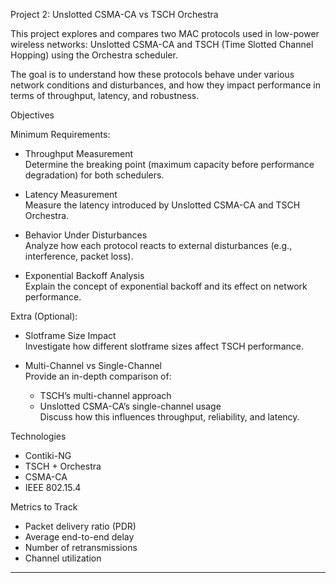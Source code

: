 Project 2: Unslotted CSMA-CA vs TSCH Orchestra

This project explores and compares two MAC protocols used in low-power wireless networks: Unslotted CSMA-CA and TSCH (Time Slotted Channel Hopping) using the Orchestra scheduler.

The goal is to understand how these protocols behave under various network conditions and disturbances, and how they impact performance in terms of throughput, latency, and robustness.

Objectives

Minimum Requirements:
- Throughput Measurement  
  Determine the breaking point (maximum capacity before performance degradation) for both schedulers.

- Latency Measurement  
  Measure the latency introduced by Unslotted CSMA-CA and TSCH Orchestra.

- Behavior Under Disturbances  
  Analyze how each protocol reacts to external disturbances (e.g., interference, packet loss).

- Exponential Backoff Analysis  
  Explain the concept of exponential backoff and its effect on network performance.

Extra (Optional):
- Slotframe Size Impact  
  Investigate how different slotframe sizes affect TSCH performance.

- Multi-Channel vs Single-Channel  
  Provide an in-depth comparison of:
  - TSCH’s multi-channel approach
  - Unslotted CSMA-CA’s single-channel usage  
  Discuss how this influences throughput, reliability, and latency.

Technologies
- Contiki-NG
- TSCH + Orchestra
- CSMA-CA
- IEEE 802.15.4

Metrics to Track
- Packet delivery ratio (PDR)
- Average end-to-end delay
- Number of retransmissions
- Channel utilization

------------------------------



